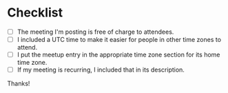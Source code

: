 # Checklist

- [ ] The meeting I'm posting is free of charge to attendees.
- [ ] I included a UTC time to make it easier for people in other time zones to attend.
- [ ] I put the meetup entry in the appropriate time zone section for its home time zone.
- [ ] If my meeting is recurring, I included that in its description.

Thanks!
